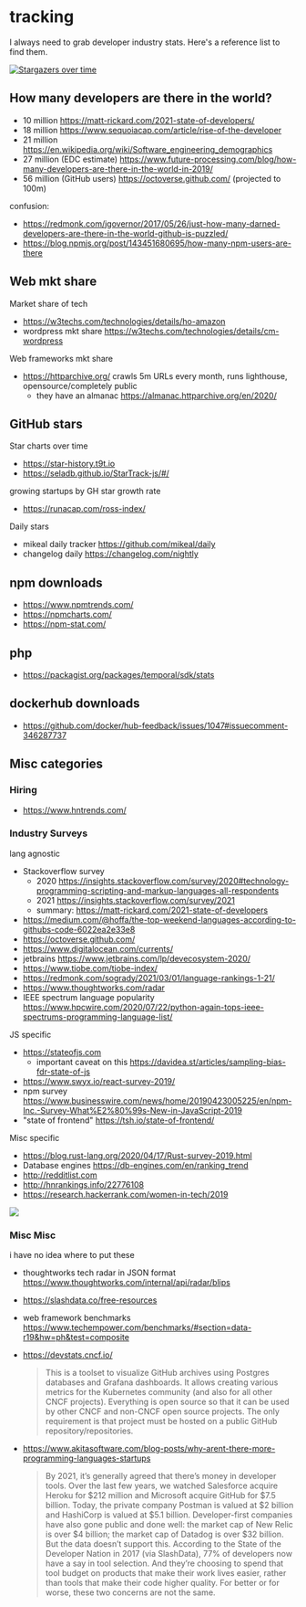# tracking

I always need to grab developer industry stats. Here's a reference list to find them.

[![Stargazers over time](https://starchart.cc/sw-yx/tracking.svg)](https://starchart.cc/sw-yx/tracking)


## How many developers are there in the world?

- 10 million https://matt-rickard.com/2021-state-of-developers/
- 18 million https://www.sequoiacap.com/article/rise-of-the-developer
- 21 million https://en.wikipedia.org/wiki/Software_engineering_demographics
- 27 million (EDC estimate) https://www.future-processing.com/blog/how-many-developers-are-there-in-the-world-in-2019/
- 56 million (GitHub users) https://octoverse.github.com/ (projected to 100m)

confusion: 

- https://redmonk.com/jgovernor/2017/05/26/just-how-many-darned-developers-are-there-in-the-world-github-is-puzzled/
- https://blog.npmjs.org/post/143451680695/how-many-npm-users-are-there

## Web mkt share

Market share of tech

- https://w3techs.com/technologies/details/ho-amazon 
- wordpress mkt share https://w3techs.com/technologies/details/cm-wordpress

Web frameworks mkt share

- https://httparchive.org/ crawls 5m URLs every month, runs lighthouse, opensource/completely public
   - they have an almanac https://almanac.httparchive.org/en/2020/

## GitHub stars

Star charts over time

- https://star-history.t9t.io
- https://seladb.github.io/StarTrack-js/#/

growing startups by GH star growth rate

- https://runacap.com/ross-index/

Daily stars

- mikeal daily tracker https://github.com/mikeal/daily
- changelog daily https://changelog.com/nightly

## npm downloads

- https://www.npmtrends.com/
- https://npmcharts.com/
- https://npm-stat.com/

## php

- https://packagist.org/packages/temporal/sdk/stats

## dockerhub downloads

- https://github.com/docker/hub-feedback/issues/1047#issuecomment-346287737

## Misc categories

### Hiring

- https://www.hntrends.com/

### Industry Surveys

lang agnostic 

- Stackoverflow survey
   - 2020 https://insights.stackoverflow.com/survey/2020#technology-programming-scripting-and-markup-languages-all-respondents
   - 2021 https://insights.stackoverflow.com/survey/2021
   - summary: https://matt-rickard.com/2021-state-of-developers
- https://medium.com/@hoffa/the-top-weekend-languages-according-to-githubs-code-6022ea2e33e8
- https://octoverse.github.com/
- https://www.digitalocean.com/currents/
- jetbrains https://www.jetbrains.com/lp/devecosystem-2020/
- https://www.tiobe.com/tiobe-index/
- https://redmonk.com/sogrady/2021/03/01/language-rankings-1-21/
- https://www.thoughtworks.com/radar
- IEEE spectrum language popularity https://www.hpcwire.com/2020/07/22/python-again-tops-ieee-spectrums-programming-language-list/


JS specific

- https://stateofjs.com
  - important caveat on this https://davidea.st/articles/sampling-bias-fdr-state-of-js
- https://www.swyx.io/react-survey-2019/
- npm survey https://www.businesswire.com/news/home/20190423005225/en/npm-Inc.-Survey-What%E2%80%99s-New-in-JavaScript-2019
- "state of frontend" https://tsh.io/state-of-frontend/

Misc specific

- https://blog.rust-lang.org/2020/04/17/Rust-survey-2019.html
- Database engines https://db-engines.com/en/ranking_trend 
- http://redditlist.com
- http://hnrankings.info/22776108
- https://research.hackerrank.com/women-in-tech/2019


![](https://postgresql.fund/img/dbengines_popularity_ranking-linear-900.png) 


### Misc Misc

i have no idea where to put these

- thoughtworks tech radar in JSON format https://www.thoughtworks.com/internal/api/radar/blips
- https://slashdata.co/free-resources
- web framework benchmarks https://www.techempower.com/benchmarks/#section=data-r19&hw=ph&test=composite
- https://devstats.cncf.io/
   >  This is a toolset to visualize GitHub archives using Postgres databases and Grafana dashboards.
    It allows creating various metrics for the Kubernetes community (and also for all other CNCF projects).
    Everything is open source so that it can be used by other CNCF and non-CNCF open source projects.
    The only requirement is that project must be hosted on a public GitHub repository/repositories.
    
- https://www.akitasoftware.com/blog-posts/why-arent-there-more-programming-languages-startups
   > By 2021, it’s generally agreed that there’s money in developer tools. Over the last few years, we watched Salesforce acquire Heroku for $212 million and Microsoft acquire GitHub for $7.5 billion. Today, the private company Postman is valued at $2 billion and HashiCorp is valued at $5.1 billion. Developer-first companies have also gone public and done well: the market cap of New Relic is over $4 billion; the market cap of Datadog is over $32 billion.
   > But the data doesn’t support this. According to the State of the Developer Nation in 2017 (via SlashData), 77% of developers now have a say in tool selection. And they’re choosing to spend that tool budget on products that make their work lives easier, rather than tools that make their code higher quality. For better or for worse, these two concerns are not the same.
